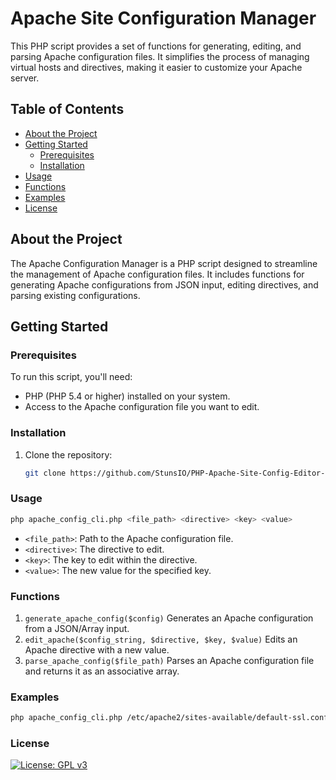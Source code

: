 # Apache Site Configuration Manager

This PHP script provides a set of functions for generating, editing, and parsing Apache configuration files. It simplifies the process of managing virtual hosts and directives, making it easier to customize your Apache server.

## Table of Contents

- [About the Project](#about-the-project)
- [Getting Started](#getting-started)
  - [Prerequisites](#prerequisites)
  - [Installation](#installation)
- [Usage](#usage)
- [Functions](#functions)
- [Examples](#examples)
- [License](#license)

## About the Project

The Apache Configuration Manager is a PHP script designed to streamline the management of Apache configuration files. It includes functions for generating Apache configurations from JSON input, editing directives, and parsing existing configurations.

## Getting Started

### Prerequisites

To run this script, you'll need:
- PHP (PHP 5.4 or higher) installed on your system.
- Access to the Apache configuration file you want to edit.

### Installation

1. Clone the repository:
   ```bash
   git clone https://github.com/StunsIO/PHP-Apache-Site-Config-Editor-CLI.git
   ```

### Usage
   ```bash
   php apache_config_cli.php <file_path> <directive> <key> <value>
   ```
- `<file_path>`: Path to the Apache configuration file.
- `<directive>`: The directive to edit.
- `<key>`: The key to edit within the directive.
- `<value>`: The new value for the specified key.

### Functions
1. `generate_apache_config($config)`
   Generates an Apache configuration from a JSON/Array input.
2. `edit_apache($config_string, $directive, $key, $value)`
   Edits an Apache directive with a new value.
3. `parse_apache_config($file_path)`
   Parses an Apache configuration file and returns it as an associative array.

### Examples
   ```bash
   php apache_config_cli.php /etc/apache2/sites-available/default-ssl.conf 'VirtualHost *:443' 'DocumentRoot' '/var/www/html'
   ```
### License
[![License: GPL v3](https://img.shields.io/badge/License-GPLv3-blue.svg)](https://www.gnu.org/licenses/gpl-3.0)
